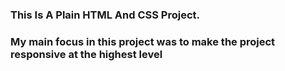 ### This Is A Plain HTML And CSS Project.

### My main focus in this project was to make the project responsive at the highest level
